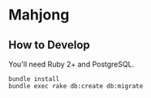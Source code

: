 # Mahjong

## How to Develop

You'll need Ruby 2+ and PostgreSQL.

    bundle install
    bundle exec rake db:create db:migrate
